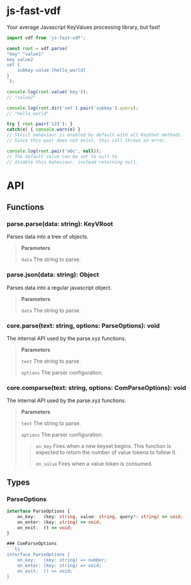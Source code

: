 # js-fast-vdf
Your average Javascript KeyValues processing library, but fast!

```ts
import vdf from 'js-fast-vdf';

const root = vdf.parse(`
"key" "value1"
key value2
set {
	subkey value [hello_world]
}
`);

console.log(root.value('key'));
// "value2"

console.log(root.dir('set').pair('subkey').query);
// "hello_world"

try { root.pair('123'); }
catch(e) { console.warn(e) }
// Strict behaviour is enabled by default with all KeyVSet methods.
// Since this pair does not exist, this call throws an error.

console.log(root.pair('abc', null));
// The default value can be set to null to
// disable this behaviour, instead returning null.
```


# API

## Functions
### parse.**parse**(data: string): KeyVRoot
Parses data into a tree of objects.

> **Parameters**
>
> `data` The string to parse.

### parse.**json**(data: string): Object
Parses data into a regular javascript object.

> **Parameters**
>
> `data` The string to parse.

### core.**parse**(text: string, options: ParseOptions): void
The internal API used by the parse.xyz functions.

> **Parameters**
>
> `text` The string to parse.
>
> `options` The parser configuration.

### core.**comparse**(text: string, options: ComParseOptions): void
The internal API used by the parse.xyz functions.

> **Parameters**
>
> `text` The string to parse.
>
> `options` The parser configuration.
> > `on_key` Fires when a new keyset begins. This function is expected to return the number of value tokens to follow it.
> >
> > `on_value` Fires when a value token is consumed.


## Types

### ParseOptions
```ts
interface ParseOptions {
    on_key:   (key: string, value: string, query?: string) => void;
    on_enter: (key: string) => void;
    on_exit:  () => void;
}

### ComParseOptions
```ts
interface ParseOptions {
    on_key:   (key: string) => number;
    on_enter: (key: string) => void;
    on_exit:  () => void;
}
```